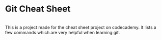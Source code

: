 # Git Cheat Sheet

<br>
This is a project made for the cheat sheet project on codecademy. It lists a few commands which are very helpful when learning git.

